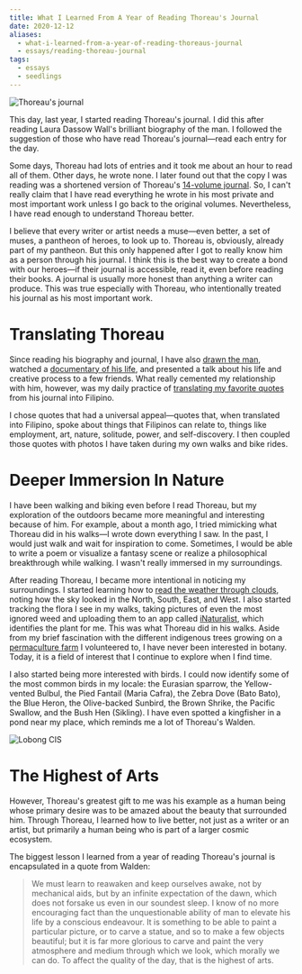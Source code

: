 ```yaml
---
title: What I Learned From A Year of Reading Thoreau's Journal
date: 2020-12-12
aliases:
  - what-i-learned-from-a-year-of-reading-thoreaus-journal
  - essays/reading-thoreau-journal
tags:
  - essays
  - seedlings
---
```

![Thoreau's journal](thoreau-journal.jpg)

This day, last year, I started reading Thoreau's journal. I did this after reading Laura Dassow Wall's brilliant biography of the man. I followed the suggestion of those who have read Thoreau's journal—read each entry for the day.

Some days, Thoreau had lots of entries and it took me about an hour to read all of them. Other days, he wrote none. I later found out that the copy I was reading was a shortened version of Thoreau's [14-volume journal](https://www.walden.org/collection/journals/). So, I can't really claim that I have read everything he wrote in his most private and most important work unless I go back to the original volumes. Nevertheless, I have read enough to understand Thoreau better.

I believe that every writer or artist needs a muse—even better, a set of muses, a pantheon of heroes, to look up to. Thoreau is, obviously, already part of my pantheon. But this only happened after I got to really know him as a person through his journal. I think this is the best way to create a bond with our heroes—if their journal is accessible, read it, even before reading their books. A journal is usually more honest than anything a writer can produce. This was true especially with Thoreau, who intentionally treated his journal as his most important work.

# Translating Thoreau

Since reading his biography and journal, I have also [drawn the man](https://www.instagram.com/p/CCZ2tyeBfon/), watched a [documentary of his life](http://www.filmsbyhuey.com/films/henry-david-thoreau-surveyor-of-the-soul/), and presented a talk about his life and creative process to a few friends. What really cemented my relationship with him, however, was my daily practice of [translating my favorite quotes](https://www.instagram.com/explore/tags/vithoreau/) from his journal into Filipino.

I chose quotes that had a universal appeal—quotes that, when translated into Filipino, spoke about things that Filipinos can relate to, things like employment, art, nature, solitude, power, and self-discovery. I then coupled those quotes with photos I have taken during my own walks and bike rides.

# Deeper Immersion In Nature

I have been walking and biking even before I read Thoreau, but my exploration of the outdoors became more meaningful and interesting because of him. For example, about a month ago, I tried mimicking what Thoreau did in his walks—I wrote down everything I saw. In the past, I would just walk and wait for inspiration to come. Sometimes, I would be able to write a poem or visualize a fantasy scene or realize a philosophical breakthrough while walking. I wasn't really immersed in my surroundings.

After reading Thoreau, I became more intentional in noticing my surroundings. I started learning how to [read the weather through clouds](https://nature-mentor.com/how-to-predict-weather-with-clouds/), noting how the sky looked in the North, South, East, and West. I also started tracking the flora I see in my walks, taking pictures of even the most ignored weed and uploading them to an app called [iNaturalist](https://www.inaturalist.org/), which identifies the plant for me. This was what Thoreau did in his walks. Aside from my brief fascination with the different indigenous trees growing on a [permaculture farm](https://mmsheal.wordpress.com/) I volunteered to, I have never been interested in botany. Today, it is a field of interest that I continue to explore when I find time.

I also started being more interested with birds. I could now identify some of the most common birds in my locale: the Eurasian sparrow, the Yellow-vented Bulbul, the Pied Fantail (Maria Cafra), the Zebra Dove (Bato Bato), the Blue Heron, the Olive-backed Sunbird, the Brown Shrike, the Pacific Swallow, and the Bush Hen (Sikling). I have even spotted a kingfisher in a pond near my place, which reminds me a lot of Thoreau's Walden.

![Lobong CIS](lobong-CIS.jpg "The Lobong CIS, my very own Walden.")

# The Highest of Arts

However, Thoreau's greatest gift to me was his example as a human being whose primary desire was to be amazed about the beauty that surrounded him. Through Thoreau, I learned how to live better, not just as a writer or an artist, but primarily a human being who is part of a larger cosmic ecosystem.

The biggest lesson I learned from a year of reading Thoreau's journal is encapsulated in a quote from Walden:

> We must learn to reawaken and keep ourselves awake, not by mechanical aids, but by an infinite expectation of the dawn, which does not forsake us even in our soundest sleep. I know of no more encouraging fact than the unquestionable ability of man to elevate his life by a conscious endeavour. It is something to be able to paint a particular picture, or to carve a statue, and so to make a few objects beautiful; but it is far more glorious to carve and paint the very atmosphere and medium through which we look, which morally we can do. To affect the quality of the day, that is the highest of arts.
